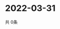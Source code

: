 # 2022-03-31
  共 0条

  <!-- BEGIN -->
  <!-- 最后更新时间Thu Mar 31 2022 17:10:25 GMT+0000 (Coordinated Universal Time) -->
  
  <!-- END -->
  
  
